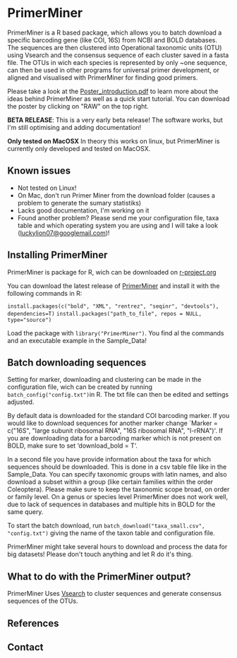 # PrimerMiner
PrimerMiner is a R based package, which allows you to batch download a specific barcoding gene (like COI, 16S) from NCBI and BOLD databases. The sequences are then clustered into Operational taxonomic units (OTU) using Vsearch and the consensus sequence of each cluster saved in a fasta file. The OTUs in wich each species is represented by only ~one sequence, can then be used in other programs for universal primer development, or aligned and visualised with PrimerMiner for finding good primers.

Please take a look at the [Poster_introduction.pdf](https://github.com/VascoElbrecht/PrimerMiner/blob/master/Poster_introduction.pdf) to learn more about the ideas behind PrimerMiner as well as a quick start tutorial. You can download the poster by clicking on "RAW" on the top right.

**BETA RELEASE**: This is a very early beta release! The software works, but I'm still optimising and adding documentation!

**Only tested on MacOSX** In theory this works on linux, but PrimerMiner is currently only developed and tested on MacOSX. 

## Known issues
- Not tested on Linux!
- On Mac, don't run Primer Miner from the download folder (causes a problem to generate the sumary statistiks)
- Lacks good documentation, I'm working on it
- Found another problem? Please send me your configuration file, taxa table and which operating system you are using and I will take a look (luckylion07@googlemail.com)!

## Installing PrimerMiner

PrimerMiner is package for R, wich can be downloaded on [r-project.org](https://www.r-project.org/)

You can download the latest release of [PrimerMiner](https://github.com/VascoElbrecht/PrimerMiner/releases) and install it with the following commands in R:

`install.packages(c("bold", "XML", "rentrez", "seqinr", "devtools"), dependencies=T)`
`install.packages("path_to_file", repos = NULL, type="source")`

Load the package with `library("PrimerMiner")`. You find al the commands and an executable example in the Sample_Data!

## Batch downloading sequences

Setting for marker, downloading and clustering can be made in the configuration file, wich can be created by running `batch_config("config.txt")`in R. The txt file can then be edited and settings adjusted.

By default data is downloaded for the standard COI barcoding marker. If you would like to download sequences for another marker change `Marker = c("16S", "large subunit ribosomal RNA", "16S ribosomal RNA", "l-rRNA")'. If you are downloading data for a barcoding marker which is not present on BOLD, make sure to set ‘download_bold = T‘.


In a second file you have provide information about the taxa for which sequences should be downloaded. This is done in a csv table file like in the Sample_Data. You can specify taxonomic groups with latin names, and also download a subset within a group (like certain families within the order Coleoptera). Please make sure to keep the taxonomic scope broad, on order or family level. On a genus or species level PrimerMiner does not work well, due to lack of sequences in databases and multiple hits in BOLD for the same query.

To start the batch download, run `batch_download("taxa_small.csv", "config.txt")` giving the name of the taxon table and configuration file.

PrimerMiner might take several hours to download and process the data for big datasets! Please don't touch anything and let R do it's thing.

## What to do with the PrimerMiner output?

PrimerMiner Uses [Vsearch](https://github.com/torognes/vsearch) to cluster sequences and generate consensus sequences of the OTUs. 





## References



## Contact






